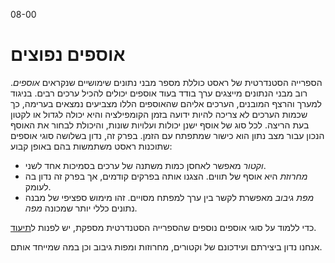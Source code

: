 08-00

# אוספים נפוצים

הספרייה הסטנדרטית של ראסט כוללת מספר מבני נתונים שימושיים שנקראים _אוספים_. רוב מבני הנתונים מייצגים ערך בודד בעוד אוספים יכולים להכיל ערכים רבים. בניגוד למערך והרצף המובנים, הערכים אליהם שהאוספים הללו מצביעים נמצאים בערימה, כך שכמות הערכים לא צריכה להיות ידועה בזמן הקומפילציה והיא יכולה לגדול או לקטון בעת הריצה. לכל סוג של אוסף ישנן יכולות ועלויות שונות, והיכולת לבחור את האוסף הנכון עבור מצב נתון הוא כישור שמתפתח עם הזמן. בפרק זה, נדון בשלושה סוגי אוספים שתוכנות ראסט משתמשות בהם באופן קבוע:

- _וקטור_ מאפשר לאחסן כמות משתנה של ערכים בסמיכות אחד לשני.
- _מחרוזת_ היא אוסף של תווים. הצגנו אותה בפרקים קודמים, אך בפרק זה נדון בה לעומק.
- _מפת גיבוב_ מאפשרת לקשר בין ערך למפתח מסויים. זהו מימוש ספציפי של מבנה נתונים כללי יותר שמכונה _מפה_.

כדי ללמוד על סוגי אוספים נוספים שהספרייה הסטנדרטית מספקת, יש לפנות ל[תיעוד][collections].

אנחנו נדון ביצירתם ועידכונם של וקטורים, מחרוזות ומפות גיבוב וכן במה שמייחד אותם.

[collections]: ../std/collections/index.html
